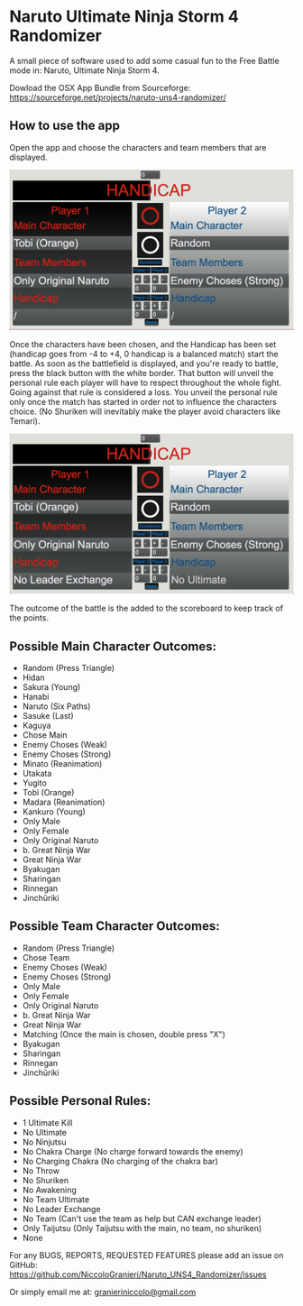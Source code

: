 # Naruto Ultimate Ninja Storm 4 Randomizer
A small piece of software used to add some casual fun to the Free Battle mode in: Naruto, Ultimate Ninja Storm 4.

Dowload the OSX App Bundle from Sourceforge: https://sourceforge.net/projects/naruto-uns4-randomizer/

## How to use the app

Open the app and choose the characters and team members that are displayed.

![alt text](https://github.com/NiccoloGranieri/Naruto_UNS4_Randomizer/blob/master/ScreenShots/Screen%202.png "Screenshot 1")

Once the characters have been chosen, and the Handicap has been set (handicap goes from -4 to +4, 0 handicap is a balanced match) start the battle. As soon as the battlefield is displayed, and you're ready to battle, press the black button with the white border. That button will unveil the personal rule each player will have to respect throughout the whole fight. Going against that rule is considered a loss. You unveil the personal rule only once the match has started in order not to influence the characters choice. (No Shuriken will inevitably make the player avoid characters like Temari).

![alt text](https://github.com/NiccoloGranieri/Naruto_UNS4_Randomizer/blob/master/ScreenShots/Screen%203.png "Screenshot 1")

The outcome of the battle is the added to the scoreboard to keep track of the points.

## Possible Main Character Outcomes:

- Random (Press Triangle)
- Hidan
- Sakura (Young)
- Hanabi
- Naruto (Six Paths)
- Sasuke (Last)
- Kaguya
- Chose Main
- Enemy Choses (Weak)
- Enemy Choses (Strong)
- Minato (Reanimation)
- Utakata
- Yugito
- Tobi (Orange)
- Madara (Reanimation)
- Kankuro (Young)
- Only Male
- Only Female
- Only Original Naruto
- b. Great Ninja War
- Great Ninja War
- Byakugan
- Sharingan
- Rinnegan
- Jinchūriki

## Possible Team Character Outcomes:

- Random (Press Triangle)
- Chose Team
- Enemy Choses (Weak)
- Enemy Choses (Strong)
- Only Male
- Only Female
- Only Original Naruto
- b. Great Ninja War
- Great Ninja War
- Matching (Once the main is chosen, double press "X")
- Byakugan
- Sharingan
- Rinnegan
- Jinchūriki

## Possible Personal Rules:

- 1 Ultimate Kill
- No Ultimate
- No Ninjutsu
- No Chakra Charge (No charge forward towards the enemy)
- No Charging Chakra (No charging of the chakra bar)
- No Throw
- No Shuriken
- No Awakening
- No Team Ultimate
- No Leader Exchange
- No Team (Can't use the team as help but CAN exchange leader)
- Only Taijutsu (Only Taijutsu with the main, no team, no shuriken)
- None

For any BUGS, REPORTS, REQUESTED FEATURES please add an issue on GitHub: https://github.com/NiccoloGranieri/Naruto_UNS4_Randomizer/issues

Or simply email me at: granieriniccolo@gmail.com


